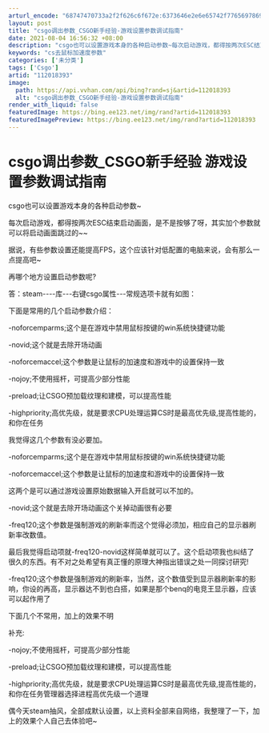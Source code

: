 ```yaml
---
arturl_encode: "68747470733a2f2f626c6f672e:6373646e2e6e65742f77656978696e5f33313431323931352f:61727469636c652f64657461696c732f313132303138333933"
layout: post
title: "csgo调出参数_CSGO新手经验-游戏设置参数调试指南"
date: 2021-08-04 16:56:32 +08:00
description: "csgo也可以设置游戏本身的各种启动参数~每次启动游戏，都得按两次ESC结束启动画面，是不是按够了呀"
keywords: "cs去鼠标加速度参数"
categories: ['未分类']
tags: ['Csgo']
artid: "112018393"
image:
  path: https://api.vvhan.com/api/bing?rand=sj&artid=112018393
  alt: "csgo调出参数_CSGO新手经验-游戏设置参数调试指南"
render_with_liquid: false
featuredImage: https://bing.ee123.net/img/rand?artid=112018393
featuredImagePreview: https://bing.ee123.net/img/rand?artid=112018393
---
```


# csgo调出参数\_CSGO新手经验 游戏设置参数调试指南

csgo也可以设置游戏本身的各种启动参数~

每次启动游戏，都得按两次ESC结束启动画面，是不是按够了呀，其实加个参数就可以将启动画面跳过的~~

据说，有些参数设置还能提高FPS，这个应该针对低配置的电脑来说，会有那么一点提高吧~

再哪个地方设置启动参数呢?

答：steam----库---右键csgo属性---常规选项卡就有如图：

下面是常用的几个启动参数介绍：

-noforcemparms;这个是在游戏中禁用鼠标按键的win系统快捷键功能

-novid;这个就是去除开场动画

-noforcemaccel;这个参数是让鼠标的加速度和游戏中的设置保持一致

-nojoy;不使用摇杆，可提高少部分性能

-preload;让CSGO预加载纹理和建模，可以提高性能

-highpriority;高优先级，就是要求CPU处理运算CS时是最高优先级,提高性能的，和你在任务

我觉得这几个参数有没必要加。

-noforcemparms;这个是在游戏中禁用鼠标按键的win系统快捷键功能

-noforcemaccel;这个参数是让鼠标的加速度和游戏中的设置保持一致

这两个是可以通过游戏设置原始数据输入开启就可以不加的。

-novid;这个就是去除开场动画这个关掉动画很有必要

-freq120;这个参数是强制游戏的刷新率而这个觉得必须加，相应自己的显示器刷新率改数值。

最后我觉得启动项就-freq120-novid这样简单就可以了。这个启动项我也纠结了很久的东西。有不对之处希望有真正懂的原理大神指出错误之处一同探讨研究!

-freq120;这个参数是强制游戏的刷新率，当然，这个数值受到显示器刷新率的影响，你设的再高，显示器达不到也白搭，如果是那个benq的电竞王显示器，应该可以起作用了

下面几个不常用，加上的效果不明

补充:

-nojoy;不使用摇杆，可提高少部分性能

-preload;让CSGO预加载纹理和建模，可以提高性能

-highpriority;高优先级，就是要求CPU处理运算CS时是最高优先级,提高性能的，和你在任务管理器选择进程高优先级一个道理

偶今天steam抽风，全部成默认设置，以上资料全部来自网络，我整理了一下，加上的效果个人自己去体验吧~